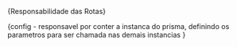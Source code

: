 {Responsabilidade das Rotas}

{config - responsavel por conter a instanca do prisma, definindo os parametros para ser chamada nas demais instancias }


